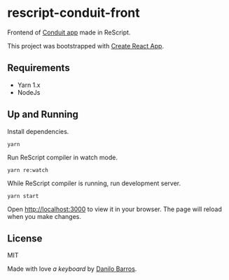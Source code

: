 # rescript-conduit-front

Frontend of [Conduit app](https://github.com/gothinkster/realworld) made in ReScript.

This project was bootstrapped with [Create React App](https://github.com/facebook/create-react-app).

## Requirements

- Yarn 1.x
- NodeJs

## Up and Running

Install dependencies.

```shell
yarn
```

Run ReScript compiler in watch mode.

```shell
yarn re:watch
```

While ReScript compiler is running, run development server.

```shell
yarn start
```

Open [http://localhost:3000](http://localhost:3000) to view it in your browser. The page will reload when you make changes.

## License

MIT

Made with <stroke>love</stroke> _a keyboard_ by [Danilo Barros](https://github.com/danilobjr).
